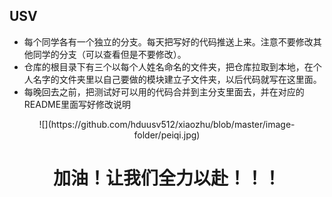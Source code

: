 ## USV
* 每个同学各有一个独立的分支。每天把写好的代码推送上来。注意不要修改其他同学的分支（可以查看但是不要修改）。
* 仓库的根目录下有三个以每个人姓名命名的文件夹，把仓库拉取到本地，在个人名字的文件夹里以自己要做的模块建立子文件夹，以后代码就写在这里面。
* 每晚回去之前，把测试好可以用的代码合并到主分支里面去，并在对应的README里面写好修改说明


<div align=center>![](https://github.com/hduusv512/xiaozhu/blob/master/image-folder/peiqi.jpg)

# <center>加油！让我们全力以赴！！！</center>

